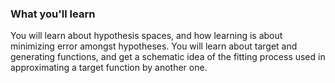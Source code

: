 ### What you'll learn

You will learn about hypothesis spaces, and how learning is about minimizing error amongst hypotheses. You will learn about target and generating functions, and get a schematic idea of the fitting process used in approximating a target function by another one.